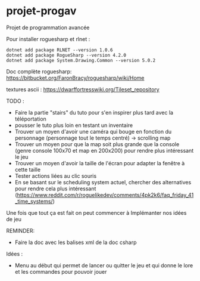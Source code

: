 # projet-progav
Projet de programmation avancée

Pour installer roguesharp et rlnet :
```
dotnet add package RLNET --version 1.0.6
dotnet add package RogueSharp --version 4.2.0
dotnet add package System.Drawing.Common --version 5.0.2
```

Doc complète roguesharp: https://bitbucket.org/FaronBracy/roguesharp/wiki/Home

textures ascii : https://dwarffortresswiki.org/Tileset_repository


TODO : 
* Faire la partie "stairs" du tuto pour s'en inspirer plus tard avec la téléportation	
* pousser le tuto plus loin en testant un inventaire
* Trouver un moyen d'avoir une caméra qui bouge en fonction du personnage (personnage tout le temps centré) -> scrolling map
* Trouver un moyen pour que la map soit plus grande que la console (genre console 100x70 et map en 200x200) pour rendre plus intéressant le jeu
* Trouver un moyen d'avoir la taille de l'écran pour adapter la fenêtre à cette taille
* Tester actions liées au clic souris
* En se basant sur le scheduling system actuel, chercher des alternatives pour rendre cela plus intéressant (https://www.reddit.com/r/roguelikedev/comments/4pk2k6/faq_friday_41_time_systems/)

Une fois que tout ça est fait on peut commencer à Implémanter nos idées de jeu

REMINDER:
* Faire la doc avec les balises xml de la doc csharp


Idées :
* Menu au début qui permet de lancer ou quitter le jeu et qui donne le lore et les commandes pour  pouvoir jouer



